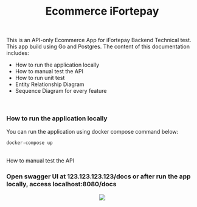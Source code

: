 <h1 align="center"> 
    Ecommerce iFortepay
</h1>

<br/>

This is an API-only Ecommerce App for iFortepay Backend Technical test. This app build using Go and Postgres. The content of this documentation includes:

- How to run the application locally
- How to manual test the API
- How to run unit test
- Entity Relationship Diagram
- Sequence Diagram for every feature

<br/>

<h3>
    How to run the application locally 
</h3>

You can run the application using docker compose command below:
```
docker-compose up
```

<br/>
    How to manual test the API
<h3>

Open swagger UI at 123.123.123.123/docs or after run the app locally, access localhost:8080/docs
<p align="center">
<img src="https://static1.smartbear.co/swagger/media/images/tools/opensource/swagger_ui.png"/>
</p>
